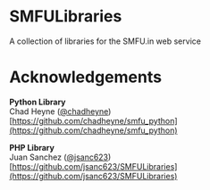 SMFULibraries
=============

A collection of libraries for the SMFU.in web service

Acknowledgements
================

**Python Library**  
Chad Heyne ([@chadheyne](https://github.com/chadheyne))  
[https://github.com/chadheyne/smfu_python](https://github.com/chadheyne/smfu_python)

**PHP Library**  
Juan Sanchez ([@jsanc623](https://github.com/jsanc623))  
[https://github.com/jsanc623/SMFULibraries](https://github.com/jsanc623/SMFULibraries)
